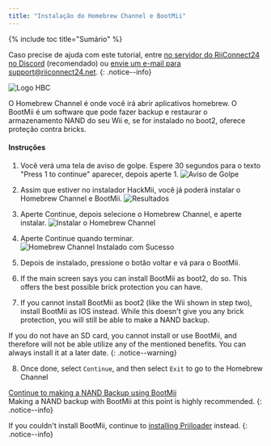 ```yaml
---
title: "Instalação do Homebrew Channel e BootMii"
---
```


{% include toc title="Sumário" %}

Caso precise de ajuda com este tutorial, entre [no servidor do RiiConnect24 no Discord](https://discord.gg/b4Y7jfD) (recomendado) ou [envie um e-mail para support@riiconnect24.net](mailto:support@riiconnect24.net).
{: .notice--info}

![Logo HBC](/images/hbc.png)

O Homebrew Channel é onde você irá abrir aplicativos homebrew. O BootMii é um software que pode fazer backup e restaurar o armazenamento NAND do seu Wii e, se for instalado no boot2, oferece proteção contra bricks.

#### Instruções

1. Você verá uma tela de aviso de golpe. Espere 30 segundos para o texto "Press 1 to continue" aparecer, depois aperte 1. ![Aviso de Golpe](/images/Wii/ScamScreen.png)

2. Assim que estiver no instalador HackMii, você já poderá instalar o Homebrew Channel e BootMii. ![Resultados](/images/Wii/Results.png)

3. Aperte Continue, depois selecione o Homebrew Channel, e aperte instalar. ![Instalar o Homebrew Channel](/images/Wii/InstallHomebrewChannel.png)

4. Aperte Continue quando terminar. ![Homebrew Channel Instalado com Sucesso](/images/Wii/SuccessHBC.png)

5. Depois de instalado, pressione o botão voltar e vá para o BootMii.
6. If the main screen says you can install BootMii as boot2, do so. This offers the best possible brick protection you can have.
7. If you cannot install BootMii as boot2 (like the Wii shown in step two), install BootMii as IOS instead. While this doesn't give you any brick protection, you will still be able to make a NAND backup.

If you do not have an SD card, you cannot install or use BootMii, and therefore will not be able utilize any of the mentioned benefits. You can always install it at a later date.
{: .notice--warning}

8. Once done, select `Continue`, and then select `Exit` to go to the Homebrew Channel

[Continue to making a NAND Backup using BootMii](bootmii)<br> Making a NAND backup with BootMii at this point is highly recommended.
{: .notice--info}

If you couldn't install BootMii, continue to [installing Priiloader](priiloader) instead.
{: .notice--info}
